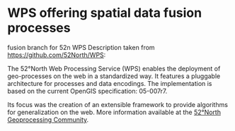 # WPS offering spatial data fusion processes

fusion branch for 52n WPS
Description taken from https://github.com/52North/WPS:

The 52°North Web Processing Service (WPS) enables the deployment of geo-processes on the web in
a standardized way. It features a pluggable architecture for processes and data encodings.
The implementation is based on the current OpenGIS specification: 05-007r7.

Its focus was the creation of an extensible framework to provide algorithms for generalization on the web.
More information available at the [52°North Geoprocessing Community](http://52north.org/geoprocessing).
